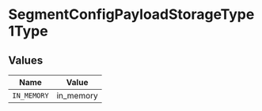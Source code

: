 # SegmentConfigPayloadStorageType1Type


## Values

| Name        | Value       |
| ----------- | ----------- |
| `IN_MEMORY` | in_memory   |